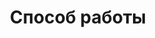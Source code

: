 ---
layout: workflow.ect
title: 'Способ работы'
href: '/kitchens/workflow'
lang: ru
workflow:
  -
    title: 'Производство'
    subcaption: 'Высокое качество, хорошая эргономичность и эстетика'
    description: 'Кухню изготовляем от 3 до 40 дней, складируем и храним на нашем складе до даты экспедиции. В компании Диалог, еще на этапе разработки и внедрении модели, обращаем исключительное внимание на каждую подробность. Цель всегда одна: более высокое качество, лучшая эргономичность и эстетика, большая надежность и гарантия.'
    image: '/images/производство-big.jpg'
  -
    title: 'Доставка'
    subcaption: 'Транспортом компании и всегда в срок'
    description: 'Транспортом компании мебель и компоненты доставляем на указанный адрес в определенную в договоре неделю. Экспедиция и погрузочно-разгрузочные работы совершают сотрудники Диалог. Мебель и компоненты оставляем в помещении, в котором будут монтированы, или в другом свободном помещении на этаже.'
    image: '/images/доставка-big.jpg'
  -
    title: 'Монтаж'
    subcaption: 'Специализированной группой монтажа'
    description: 'Монтаж кухонной мебели и компонентов производится специализированной группой монтажа кухонь Диалог. Продолжительность – различная, от нескольких дней до нескольких недель. Это зависит от сложности проекта, а также и от качественно выполненных и в срок ремонтных работ в помещении.'
    image: '/images/монтаж.jpg'
advantage:
  title: 'Почему выбрать кухни „Диалог”?'
  description: 'Диалог предлагает оригинальные, классические и современные кухни для каждого стиля и образа жизни. Каждая модель внимательно проектирована, чтобы быть практичной, эргономической и функциональной. Мы предлагаем комплексное обслуживание и качество без компромиссов.'
  subtitle: 'За дълъг живот на кухнята'
lists:
  -
    title: 'Инструкция по эксплуатации кухонных гарнитуров Диалог'
    href: '/kitchens/warranty/instructions-for-exploitation'
    span: 'Инструкция по эксплуатации'
  - 
    title: 'Гарантийное обслуживание'
    href: '/kitchens/warranty'
    span: 'Гарантийное обслуживание'
  -
    title: 'Негарантийное обслуживание на кухни'
    href: '/kitchens/warranty'
    span: 'Негарантийное обслуживание'
ptitle: 
  title: 'Профессиональный монтаж кухни'
  columns: 
    - 'Наши изделия – высокого качества, которое прячется в незаметных для потребителя технических параметрах компонентов, характеристиках вкладываемых материалов, в нашем отношении к производственному процессу, а также и в выборе наших партнеров. Монтажники кухонных гарнитуров Диалог работают внимательно.'
    - 'Качество данной услуги имеет первостепенное значение для нас.Мы ценим и храним имущество в Вашем доме, убираем свое рабочее место. Вид Вашего дома после нас изменится только тем, что у вас будет надежно монтированная и красивая кухня Диалог.'
---